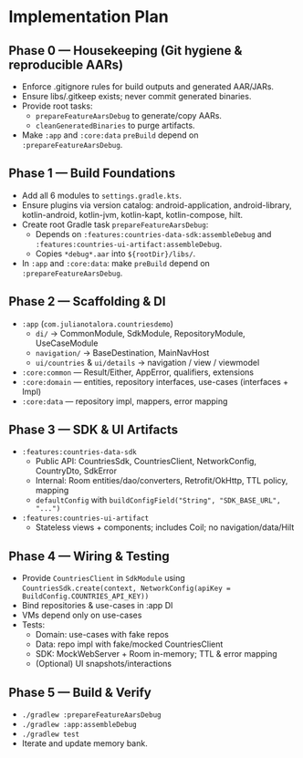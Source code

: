 # Implementation Plan

## Phase 0 — Housekeeping (Git hygiene & reproducible AARs)
- Enforce .gitignore rules for build outputs and generated AAR/JARs.
- Ensure libs/.gitkeep exists; never commit generated binaries.
- Provide root tasks:
  - `prepareFeatureAarsDebug` to generate/copy AARs.
  - `cleanGeneratedBinaries` to purge artifacts.
- Make `:app` and `:core:data` `preBuild` depend on `:prepareFeatureAarsDebug`.

## Phase 1 — Build Foundations
- Add all 6 modules to `settings.gradle.kts`.
- Ensure plugins via version catalog: android-application, android-library, kotlin-android, kotlin-jvm, kotlin-kapt, kotlin-compose, hilt.
- Create root Gradle task `prepareFeatureAarsDebug`:
  - Depends on `:features:countries-data-sdk:assembleDebug` and `:features:countries-ui-artifact:assembleDebug`.
  - Copies `*debug*.aar` into `${rootDir}/libs/`.
- In `:app` and `:core:data`: make `preBuild` depend on `:prepareFeatureAarsDebug`.

## Phase 2 — Scaffolding & DI
- `:app` (`com.julianotalora.countriesdemo`)
  - `di/` → CommonModule, SdkModule, RepositoryModule, UseCaseModule
  - `navigation/` → BaseDestination, MainNavHost
  - `ui/countries` & `ui/details` → navigation / view / viewmodel
- `:core:common` — Result/Either, AppError, qualifiers, extensions
- `:core:domain` — entities, repository interfaces, use-cases (interfaces + Impl)
- `:core:data` — repository impl, mappers, error mapping

## Phase 3 — SDK & UI Artifacts
- `:features:countries-data-sdk`
  - Public API: CountriesSdk, CountriesClient, NetworkConfig, CountryDto, SdkError
  - Internal: Room entities/dao/converters, Retrofit/OkHttp, TTL policy, mapping
  - `defaultConfig` with `buildConfigField("String", "SDK_BASE_URL", "...")`
- `:features:countries-ui-artifact`
  - Stateless views + components; includes Coil; no navigation/data/Hilt

## Phase 4 — Wiring & Testing
- Provide `CountriesClient` in `SdkModule` using `CountriesSdk.create(context, NetworkConfig(apiKey = BuildConfig.COUNTRIES_API_KEY))`
- Bind repositories & use-cases in :app DI
- VMs depend only on use-cases
- Tests:
  - Domain: use-cases with fake repos
  - Data: repo impl with fake/mocked CountriesClient
  - SDK: MockWebServer + Room in-memory; TTL & error mapping
  - (Optional) UI snapshots/interactions

## Phase 5 — Build & Verify
- `./gradlew :prepareFeatureAarsDebug`
- `./gradlew :app:assembleDebug`
- `./gradlew test`
- Iterate and update memory bank.
